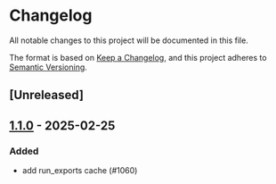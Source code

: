 # Changelog

All notable changes to this project will be documented in this file.

The format is based on [Keep a Changelog](https://keepachangelog.com/en/1.0.0/),
and this project adheres to [Semantic Versioning](https://semver.org/spec/v2.0.0.html).

## [Unreleased]

## [1.1.0](https://github.com/conda/rattler/compare/simple_spawn_blocking-v1.0.0...simple_spawn_blocking-v1.1.0) - 2025-02-25

### Added

- add run_exports cache (#1060)
